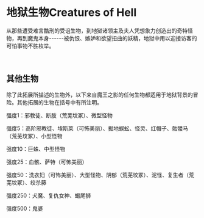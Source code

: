# 地狱生物Creatures of Hell

从那些遭受难言酷刑的受诅生物，到地狱诸领主及夫人凭想象力创造出的奇特怪物，再到魔鬼本身------被仇恨、嫉妒和欲望扭曲的妖精，地狱中用以迎接访客的可怕事物不胜枚举。

 

## 其他生物

除了此拓展所描述的生物外，以下来自魔王之影的任何生物都适用于地狱背景的冒险。其他拓展的生物在括号中有所注明。

强度1：邪教徒、断肢（荒芜坟冢）、微型怪物

强度5：高阶邪教徒、埃斯莱（可怖美丽）、掘地蜈蚣、怪灵、红帽子、骷髅马（荒芜坟冢）、小型怪物

强度10：巨蛛、中型怪物

强度25：血骸、萨特（可怖美丽）

强度50：洗衣妇（可怖美丽）、大型怪物、阴郁（荒芜坟冢）、泥怪、复生者（荒芜坟冢）、绞杀藤

强度250：犬魔、复仇女神、蝎尾狮

强度500：鬼婆
